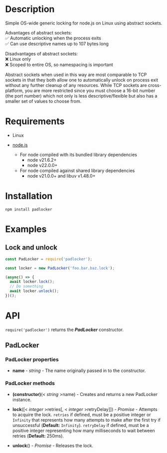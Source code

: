 # Description

Simple OS-wide generic locking for node.js on Linux using abstract sockets.

Advantages of abstract sockets:  
  ✅ Automatic unlocking when the process exits  
  ✅ Can use descriptive names up to 107 bytes long  

Disadvantages of abstract sockets:  
  ❌ Linux only  
  ❌ Scoped to entire OS, so namespacing is important  

Abstract sockets when used in this way are most comparable to TCP sockets in that
they both allow one to automatically unlock on process exit without any further
cleanup of any resources. While TCP sockets are cross-platform, you are more
restricted since you must choose a 16-bit number (the port number) which not only
is less descriptive/flexible but also has a smaller set of values to choose from.

# Requirements

* Linux

* [node.js](http://nodejs.org/)
  * For node compiled with its bundled library dependencies
    * node v21.6.2+
    * node v22.0.0+
  * For node compiled against shared library dependencies
    * node v21.0.0+ and libuv v1.48.0+

# Installation

    npm install padlocker

# Examples

## Lock and unlock

```js
const PadLocker = require('padlocker');

const locker = new PadLocker('foo.bar.baz.lock');

(async() => {
  await locker.lock();
  // Do something
  await locker.unlock();
})();

```

# API

`require('padlocker')` returns the **_PadLocker_** constructor.

## PadLocker

### PadLocker properties

* **name** - _string_ - The name originally passed in to the constructor.

### PadLocker methods

* **(constructor)**(< _string_ >name) - Creates and returns a new PadLocker instance.

* **lock**([< _integer_ >retries[, < _integer_ >retryDelay]]) - _Promise_ - Attempts to acquire the lock. `retries` if defined, must be a positive integer or `Infinity` that represents how many attempts to make after the first try if unsuccessful (**Default:** `Infinity`). `retryDelay` if defined, must be a positive integer representing how many milliseconds to wait between retries (**Default:** 250ms).

* **unlock**() - _Promise_ - Releases the lock.
